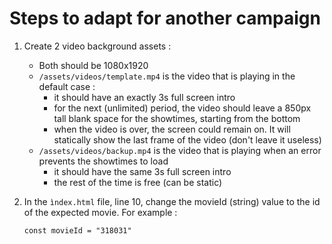 # Steps to adapt for another campaign

1. Create 2 video background assets :

   - Both should be 1080x1920
   - `/assets/videos/template.mp4` is the video that is playing in the default case :
     - it should have an exactly 3s full screen intro
     - for the next (unlimited) period, the video should leave a 850px tall blank space for the showtimes, starting from the bottom
     - when the video is over, the screen could remain on. It will statically show the last frame of the video (don't leave it useless)
   - `/assets/videos/backup.mp4` is the video that is playing when an error prevents the showtimes to load
     - it should have the same 3s full screen intro
     - the rest of the time is free (can be static)

2. In the `ìndex.html` file, line 10, change the movieId (string) value to the id of the expected movie. For example :
   ```
   const movieId = "318031"
   ```
